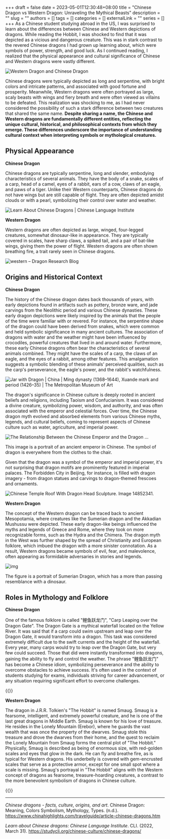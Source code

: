 +++
draft = false
date = 2023-05-01T12:30:48+08:00
title = "Chinese Dragon vs Western Dragon: Unraveling the Mythical Beasts"
description = ""
slug = ""
authors = []
tags = []
categories = []
externalLink = ""
series = []
+++
As a Chinese student studying abroad in the US, I was surprised to learn about the differences between Chinese and Western depictions of dragons. While reading the Hobbit, I was shocked to find that it was depicted as a vicious and dangerous creature. This was in stark contrast to the revered Chinese dragons I had grown up learning about, which were symbols of power, strength, and good luck. As I continued reading, I realized that the physical appearance and cultural significance of Chinese and Western dragons were vastly different. 

![Western Dragon and Chinese Dragon](https://raw.githubusercontent.com/baboonSTW/Blog-img/main/202305010053237.jpeg)

Chinese dragons were typically depicted as long and serpentine, with bright colors and intricate patterns, and associated with good fortune and prosperity. Meanwhile, Western dragons were often portrayed as large, scaly beasts with wings and fiery breath and were often viewed as villains to be defeated. This realization was shocking to me, as I had never considered the possibility of such a stark difference between two creatures that shared the same name. **Despite sharing a name, the Chinese and Western dragons are fundamentally different entities, reflecting the unique cultural, historical, and philosophical contexts from which they emerge. These differences underscore the importance of understanding cultural context when interpreting symbols or mythological creatures.** 

## Physical Appearance

**Chinese Dragon**

Chinese dragons are typically serpentine, long and slender, embodying characteristics of several animals. They have the body of a snake, scales of a carp, head of a camel, eyes of a rabbit, ears of a cow, claws of an eagle, and paws of a tiger. Unlike their Western counterparts, Chinese dragons do not have wings but are still capable of flight. They are often depicted amidst clouds or with a pearl, symbolizing their control over water and weather.

![Learn About Chinese Dragons | Chinese Language Institute](https://raw.githubusercontent.com/baboonSTW/Blog-img/main/202305111144202.png)

**Western Dragon**

Western dragons are often depicted as large, winged, four-legged creatures, somewhat dinosaur-like in appearance. They are typically covered in scales, have sharp claws, a spiked tail, and a pair of bat-like wings, giving them the power of flight. Western dragons are often shown breathing fire, a trait rarely seen in Chinese dragons.

![western – Dragon Research Blog](https://raw.githubusercontent.com/baboonSTW/Blog-img/main/202305111145922.jpeg)

## Origins and Historical Context

**Chinese Dragon**

The history of the Chinese dragon dates back thousands of years, with early depictions found in artifacts such as pottery, bronze ware, and jade carvings from the Neolithic period and various Chinese dynasties. These early dragon depictions were likely inspired by the animals that the people of the time were familiar with or revered. For instance, the serpentine shape of the dragon could have been derived from snakes, which were common and held symbolic significance in many ancient cultures. The association of dragons with water and the weather might have been influenced by crocodiles, powerful creatures that lived in and around water. Furthermore, these early Chinese dragons often bear the characteristics of several animals combined. They might have the scales of a carp, the claws of an eagle, and the eyes of a rabbit, among other features. This amalgamation suggests a symbolic blending of these animals' perceived qualities, such as the carp's perseverance, the eagle's power, and the rabbit's watchfulness.

![Jar with Dragon | China | Ming dynasty (1368–1644), Xuande mark and period  (1426–35) | The Metropolitan Museum of Art](https://raw.githubusercontent.com/baboonSTW/Blog-img/main/202305111200046.jpeg)

The dragon's significance in Chinese culture is deeply rooted in ancient beliefs and religions, including Taoism and Confucianism. It was considered a divine creature, symbolizing power, wisdom, and authority, and was often associated with the emperor and celestial forces. Over time, the Chinese dragon myth evolved and absorbed elements from various Chinese myths, legends, and cultural beliefs, coming to represent aspects of Chinese culture such as water, agriculture, and imperial power.

![The Relationship Between the Chinese Emperor and the Dragon ...](https://raw.githubusercontent.com/baboonSTW/Blog-img/main/202305010101889.jpeg)

This image is a portrait of an ancient emperor in Chinese. The symbol of dragon is everywhere from the clothes to the chair. 

Given that the dragon was a symbol of the emperor and imperial power, it's not surprising that dragon motifs are prominently featured in imperial palaces. The Forbidden City in Beijing, for instance, is filled with dragon imagery - from dragon statues and carvings to dragon-themed frescoes and ornaments.

![Chinese Temple Roof With Dragon Head Sculpture. Image 14852341.](https://raw.githubusercontent.com/baboonSTW/Blog-img/main/202305111216593.jpeg)

**Western Dragon**

The concept of the Western dragon can be traced back to ancient Mesopotamia, where creatures like the Sumerian dragon and the Akkadian Mushussu were depicted. These early dragon-like beings influenced the myths and legends of Greece and Rome, where they took on more recognizable forms, such as the Hydra and the Chimera. The dragon myth in the West was further shaped by the spread of Christianity and European folklore, which imbued the dragon with a more sinister connotation. As a result, Western dragons became symbols of evil, fear, and malevolence, often appearing as formidable adversaries in stories and legends.

![img](https://raw.githubusercontent.com/baboonSTW/Blog-img/main/202305010106216.jpeg)

The figure is a portrait of Sumerian Dragon, which has a more than passing resemblance with a dinosaur. 

## Roles in Mythology and Folklore

**Chinese Dragon**

One of the famous folklore is called "鲤鱼跃龙门", "Carp Leaping over the Dragon Gate". The Dragon Gate is a mythical waterfall located on the Yellow River. It was said that if a carp could swim upstream and leap over the Dragon Gate, it would transform into a dragon. This task was considered extremely difficult due to the swift currents and the height of the waterfall. Every year, many carps would try to leap over the Dragon Gate, but very few could succeed. Those that did were instantly transformed into dragons, gaining the ability to fly and control the weather. The phrase "鲤鱼跃龙门" has become a Chinese idiom, symbolizing perseverance and the ability to overcome obstacles to achieve success. It's often used in the context of students studying for exams, individuals striving for career advancement, or any situation requiring significant effort to overcome challenges.

{{<youtube QVifBgyq0zs>}}



**Western Dragon**

The dragon in J.R.R. Tolkien's "The Hobbit" is named Smaug. Smaug is a fearsome, intelligent, and extremely powerful creature, and he is one of the last great dragons in Middle Earth. Smaug is known for his love of treasure. He resides in the Lonely Mountain (Erebor), where he guards the vast wealth that was once the property of the dwarves. Smaug stole this treasure and drove the dwarves from their home, and the quest to reclaim the Lonely Mountain from Smaug forms the central plot of "The Hobbit." Physically, Smaug is described as being of enormous size, with red-golden scales and eyes that glow in the dark. He can fly and breathe fire, as is typical for Western dragons. His underbelly is covered with gem-encrusted scales that serve as a protective armor, except for one small spot where a scale is missing. Smaug's portrayal in "The Hobbit" aligns with the Western concept of dragons as fearsome, treasure-hoarding creatures, a contrast to the more benevolent symbolism of dragons in Chinese culture.

{{<youtube sBN1E0VmP1M>}}

---

*Chinese dragons - facts, culture, origins, and art*. Chinese Dragon: Meaning, Colors Symbolism, Mythology, Types. (n.d.). https://www.chinahighlights.com/travelguide/article-chinese-dragons.htm 

*Learn about Chinese dragons: Chinese Language Institute*. CLI. (2022, March 31). https://studycli.org/chinese-culture/chinese-dragons/ 

